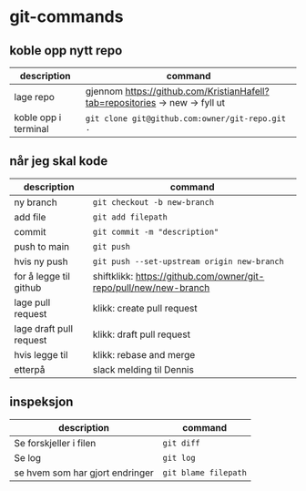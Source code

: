 # git-commands

## koble opp nytt repo
|description|command|
|--|--|
|lage repo|gjennom https://github.com/KristianHafell?tab=repositories -> new -> fyll ut|
|koble opp i terminal| `git clone git@github.com:owner/git-repo.git . `|

## når jeg skal kode
|description|command|
|--|--|
|ny branch|`git checkout -b new-branch`|
|add file|`git add filepath`|
|commit|`git commit -m "description"`|
|push to main|`git push`|
|hvis ny push|`git push --set-upstream origin new-branch`|
|for å legge til github|shiftklikk: https://github.com/owner/git-repo/pull/new/new-branch|
|lage pull request|klikk: create pull request|
|lage draft pull request|klikk: draft pull request|
|hvis legge til|klikk: rebase and merge|
|etterpå| slack melding til Dennis|

## inspeksjon
|description|command|
|--|--|
|Se forskjeller i filen|`git diff`|
|Se log|`git log`|
|se hvem som har gjort endringer|`git blame filepath`|

